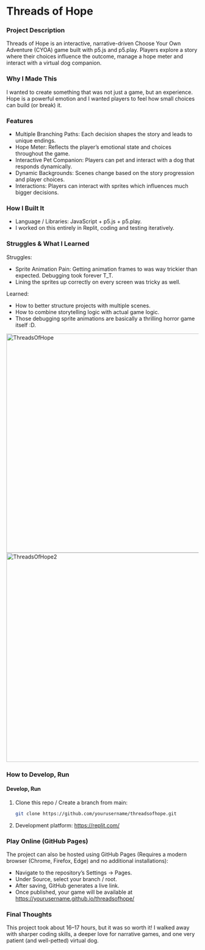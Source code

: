 # Threads of Hope

###  Project Description
Threads of Hope is an interactive, narrative-driven Choose Your Own Adventure (CYOA) game built with p5.js and p5.play. Players explore a story where their choices influence the outcome, manage a hope meter and interact with a virtual dog companion.

### Why I Made This
I wanted to create something that was not just a game, but an experience. Hope is a powerful emotion and I wanted players to feel how small choices can build (or break) it.

###  Features
- Multiple Branching Paths: Each decision shapes the story and leads to unique endings.
- Hope Meter: Reflects the player’s emotional state and choices throughout the game.
- Interactive Pet Companion: Players can pet and interact with a dog that responds dynamically.
- Dynamic Backgrounds: Scenes change based on the story progression and player choices.
- Interactions: Players can interact with sprites which influences much bigger decisions.

### How I Built It
- Language / Libraries: JavaScript + p5.js + p5.play.
- I worked on this entirely in Replit, coding and testing iteratively.

### Struggles & What I Learned
Struggles:
- Sprite Animation Pain: Getting animation frames to was way trickier than expected. Debugging took forever T_T.
- Lining the sprites up correctly on every screen was tricky as well.

Learned:
- How to better structure projects with multiple scenes.
- How to combine storytelling logic with actual game logic.
- Those debugging sprite animations are basically a thrilling horror game itself :D.

<img width="852" height="575" alt="ThreadsOfHope" src="https://github.com/user-attachments/assets/63f57e45-5826-4d7c-a5f7-1e1ffce62187" />

<img width="826" height="549" alt="ThreadsOfHope2" src="https://github.com/user-attachments/assets/58b1188e-efef-4e24-9158-ed73b7bdb829" />

### How to Develop, Run  

#### Develop, Run 
1. Clone this repo / Create a branch from main:  
   ```bash
   git clone https://github.com/yourusername/threadsofhope.git
2. Development platform: https://replit.com/

### Play Online (GitHub Pages)

The project can also be hosted using GitHub Pages (Requires a modern browser (Chrome, Firefox, Edge) and no additional installations):
- Navigate to the repository’s Settings → Pages.
- Under Source, select your branch / root.
- After saving, GitHub generates a live link.
- Once published, your game will be available at https://yourusername.github.io/threadsofhope/
  
### Final Thoughts
This project took about 16–17 hours, but it was so worth it! I walked away with sharper coding skills, a deeper love for narrative games, and one very patient (and well-petted) virtual dog.  
